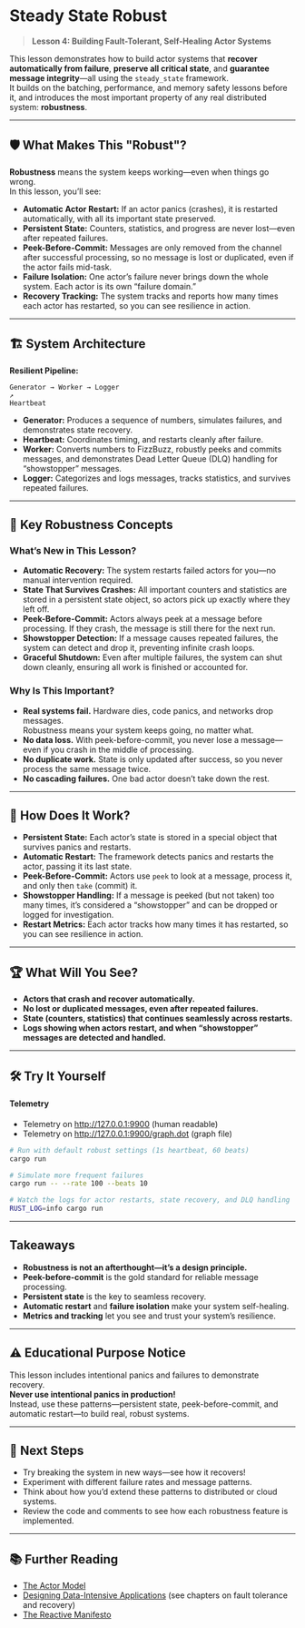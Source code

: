 # Steady State Robust

> **Lesson 4: Building Fault-Tolerant, Self-Healing Actor Systems**

This lesson demonstrates how to build actor systems that **recover automatically from failure**, **preserve all critical state**, and **guarantee message integrity**—all using the `steady_state` framework.  
It builds on the batching, performance, and memory safety lessons before it, and introduces the most important property of any real distributed system: **robustness**.

---

## 🛡️ What Makes This "Robust"?

**Robustness** means the system keeps working—even when things go wrong.  
In this lesson, you’ll see:

- **Automatic Actor Restart:** If an actor panics (crashes), it is restarted automatically, with all its important state preserved.
- **Persistent State:** Counters, statistics, and progress are never lost—even after repeated failures.
- **Peek-Before-Commit:** Messages are only removed from the channel after successful processing, so no message is lost or duplicated, even if the actor fails mid-task.
- **Failure Isolation:** One actor’s failure never brings down the whole system. Each actor is its own “failure domain.”
- **Recovery Tracking:** The system tracks and reports how many times each actor has restarted, so you can see resilience in action.

---

## 🏗️ System Architecture

**Resilient Pipeline:**

```
Generator → Worker → Logger
↗
Heartbeat
```

- **Generator:** Produces a sequence of numbers, simulates failures, and demonstrates state recovery.
- **Heartbeat:** Coordinates timing, and restarts cleanly after failure.
- **Worker:** Converts numbers to FizzBuzz, robustly peeks and commits messages, and demonstrates Dead Letter Queue (DLQ) handling for “showstopper” messages.
- **Logger:** Categorizes and logs messages, tracks statistics, and survives repeated failures.

---

## 🧠 Key Robustness Concepts

### What’s New in This Lesson?

- **Automatic Recovery:** The system restarts failed actors for you—no manual intervention required.
- **State That Survives Crashes:** All important counters and statistics are stored in a persistent state object, so actors pick up exactly where they left off.
- **Peek-Before-Commit:** Actors always peek at a message before processing. If they crash, the message is still there for the next run.
- **Showstopper Detection:** If a message causes repeated failures, the system can detect and drop it, preventing infinite crash loops.
- **Graceful Shutdown:** Even after multiple failures, the system can shut down cleanly, ensuring all work is finished or accounted for.

### Why Is This Important?

- **Real systems fail.** Hardware dies, code panics, and networks drop messages.  
  Robustness means your system keeps going, no matter what.
- **No data loss.** With peek-before-commit, you never lose a message—even if you crash in the middle of processing.
- **No duplicate work.** State is only updated after success, so you never process the same message twice.
- **No cascading failures.** One bad actor doesn’t take down the rest.

---

## 🧪 How Does It Work?

- **Persistent State:** Each actor’s state is stored in a special object that survives panics and restarts.
- **Automatic Restart:** The framework detects panics and restarts the actor, passing it its last state.
- **Peek-Before-Commit:** Actors use `peek` to look at a message, process it, and only then `take` (commit) it.
- **Showstopper Handling:** If a message is peeked (but not taken) too many times, it’s considered a “showstopper” and can be dropped or logged for investigation.
- **Restart Metrics:** Each actor tracks how many times it has restarted, so you can see resilience in action.

---

## 🏆 What Will You See?

- **Actors that crash and recover automatically.**
- **No lost or duplicated messages, even after repeated failures.**
- **State (counters, statistics) that continues seamlessly across restarts.**
- **Logs showing when actors restart, and when “showstopper” messages are detected and handled.**

---

## 🛠️ Try It Yourself

#### Telemetry
- Telemetry on http://127.0.0.1:9900  (human readable)
- Telemetry on http://127.0.0.1:9900/graph.dot (graph file)

```bash
# Run with default robust settings (1s heartbeat, 60 beats)
cargo run

# Simulate more frequent failures
cargo run -- --rate 100 --beats 10

# Watch the logs for actor restarts, state recovery, and DLQ handling
RUST_LOG=info cargo run
```

---

## Takeaways

- **Robustness is not an afterthought—it’s a design principle.**
- **Peek-before-commit** is the gold standard for reliable message processing.
- **Persistent state** is the key to seamless recovery.
- **Automatic restart** and **failure isolation** make your system self-healing.
- **Metrics and tracking** let you see and trust your system’s resilience.

---

## ⚠️ Educational Purpose Notice

This lesson includes intentional panics and failures to demonstrate recovery.  
**Never use intentional panics in production!**  
Instead, use these patterns—persistent state, peek-before-commit, and automatic restart—to build real, robust systems.

---

## 🚦 Next Steps

- Try breaking the system in new ways—see how it recovers!
- Experiment with different failure rates and message patterns.
- Think about how you’d extend these patterns to distributed or cloud systems.
- Review the code and comments to see how each robustness feature is implemented.

---

## 📚 Further Reading

- [The Actor Model](https://en.wikipedia.org/wiki/Actor_model)
- [Designing Data-Intensive Applications](https://dataintensive.net/) (see chapters on fault tolerance and recovery)
- [The Reactive Manifesto](https://www.reactivemanifesto.org/)

